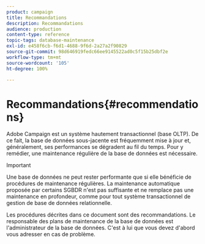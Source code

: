 ```yaml
---
product: campaign
title: Recommandations
description: Recommandations
audience: production
content-type: reference
topic-tags: database-maintenance
exl-id: e458f6cb-f6d1-4688-9f6d-2a27a2f90829
source-git-commit: 98d646919fedc66ee9145522ad0c5f15b25dbf2e
workflow-type: tm+mt
source-wordcount: '105'
ht-degree: 100%

---
```


# Recommandations{#recommendations}

Adobe Campaign est un système hautement transactionnel (base OLTP). De ce fait, la base de données sous-jacente est fréquemment mise à jour et, généralement, ses performances se dégradent au fil du temps. Pour y remédier, une maintenance régulière de la base de données est nécessaire.

>[!IMPORTANT]
>
>Une base de données ne peut rester performante que si elle bénéficie de procédures de maintenance régulières. La maintenance automatique proposée par certains SGBDR n&#39;est pas suffisante et ne remplace pas une maintenance en profondeur, comme pour tout système transactionnel de gestion de base de données relationnelle.
>  
>Les procédures décrites dans ce document sont des recommandations. Le responsable des plans de maintenance de la base de données est l&#39;administrateur de la base de données. C&#39;est à lui que vous devez d&#39;abord vous adresser en cas de problème.
